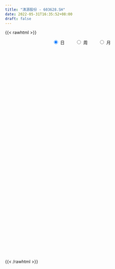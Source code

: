 ```yaml
---
title: "清源股份 - 603628.SH"
date: 2022-05-31T16:35:52+08:00
draft: false
---
```

{{< rawhtml >}}
    <div style="text-align: center">
        <label style="padding: 1rem;"><input style="margin-right: .5rem" type="radio" name="period" value="D" checked onclick="period_change(this)">日</label>
        <label style="padding: 1rem;"><input style="margin-right: .5rem" type="radio" name="period" value="W" onclick="period_change(this)">周</label>
        <label style="padding: 1rem;"><input style="margin-right: .5rem" type="radio" name="period" value="M" onclick="period_change(this)">月</label>
    </div>
    <div id="chart" style="height: 700px;"></div> 
    <script type="text/javascript">
        const D_v = [18289.0,12956.0,12555.98,13416.0,14920.0,15369.0,22192.0,20188.69,22442.0,20059.0,14481.73,10327.42,11785.77,9361.0,13452.21,20821.0,15822.0,16588.15,13749.0,13395.73,13652.0,16259.0,21589.0,13639.12,18600.97,20983.0,414354.63,283806.97,260657.17,178414.96,149323.13,127041.3,98655.0,93332.19,162557.64,103113.2,161788.74,293253.43,179741.05,157628.2,163668.72,133238.0,94445.53,118408.0,144887.92,104315.07,98446.0,92064.0,80593.0,66237.5,60857.0,53849.44,65459.0,71621.0,46199.0,51987.0,85610.2,76561.23,102265.0,104725.26,84273.26,92821.93,69185.0,49850.0,36929.0,30359.0,43376.0,54608.0,100421.85,38513.32,259669.15,211716.66,194405.47,142743.7,133134.93,165650.17,117431.78,75020.66,75860.0,61455.79,54032.25,54394.05,57860.27,85262.08,142684.57,95911.44,128884.82,129887.88,70484.78,92103.47,44997.4,50550.5,59472.22,42437.0,25781.0,25562.0,25620.0,40851.15,45600.34,35675.1,54260.85,80694.41,61888.86,75316.4,50042.0,42290.0,92062.5,79997.15,80636.0,92643.36,62546.06,42885.0,76964.44,57043.0,69933.4,173728.0,165593.41,93499.04,104884.04,69748.0,67777.0,90401.0,236254.33,236471.37,218829.97,157498.74,156627.0,107030.0,98059.37,114146.32,89042.06,75570.0,90900.0,71679.46,70891.0,75599.27,56323.0,48362.0,54839.0,57272.0,91600.07,58834.0,64848.0,69025.0,56603.15,47754.0,40111.0,57047.23,63707.92,40670.0,31594.0,30022.0,34108.37,53947.0,38498.0,59642.32,45947.0,34651.0,32244.0,24803.96,23924.04,26384.0,20124.0,16460.0,19676.0,18906.0,34577.97,24566.04,21645.0,31431.0,20345.0,24351.0,26746.0,21512.0,22516.0,25648.33,26749.01,20401.0,15689.15,12410.8,21463.33,28686.15,22512.6,19977.0,28547.6,76646.15,132997.04,88165.15,47354.15,63042.15,54010.15,69244.29,45961.15,39715.0,35530.69,218932.33,280591.15,147605.33,94545.69,102758.0,125617.0,234725.23,184638.0,119492.12,87000.0,104251.39,69966.86,89919.0,62173.33,50374.35,46542.77,71877.77,40437.54,32501.16,30031.66,31491.0,36818.0,20932.0,23085.0,19702.0,31578.0,31384.0,37259.0,20836.11,23589.11,23667.66,35751.66,28402.66,29128.77,25565.83,21124.39,24991.0,26452.34,22922.56,37852.56,38243.0,38970.22,37576.22,26023.39,92914.89,62519.64,276679.64,150267.11,392082.24,304620.98,231459.67,182614.05,188372.0,198140.72,231965.7]
const D_histogram = [0.0,0.0057052991,0.0051656526,0.0064336099,0.0100233777,0.0097838804,0.00142923,0.0061705584,0.016324019,0.0204231953,0.0185708447,0.016208325,0.0104412085,0.0072603901,0.0121879033,0.0161997935,0.0155997873,0.0108286788,-0.0017686323,-0.0119123796,-0.0167684947,-0.0154649335,-0.0052282806,-0.0007662476,0.0528128658,0.1393539498,0.2468061291,0.2328961316,0.2439489494,0.1827205374,0.1485421419,0.1263895368,0.0864824307,0.058401862,0.0665144533,0.0603592725,0.1130931459,0.1837609628,0.181773996,0.1818015267,0.2075647886,0.1736065832,0.1361475885,0.1230366102,0.1275079007,0.0971638665,0.0336039569,-0.0494342245,-0.1223463943,-0.1356711464,-0.1425487639,-0.1338510059,-0.1340489041,-0.1292957024,-0.1437299091,-0.130815559,-0.1464490409,-0.1271301234,-0.0770540437,-0.0331237787,-0.0208000581,-0.0524978651,-0.1100062081,-0.140221558,-0.1692956026,-0.1785135616,-0.1475926028,-0.0896069991,0.0246263891,0.1757284871,0.2490820232,0.2788638945,0.2989225643,0.2256384364,0.2203443421,0.2031953851,0.1286359287,0.0708476274,-0.0029170822,-0.058571266,-0.1030140263,-0.1538195467,-0.1730522183,-0.0989790502,-0.0945254785,-0.0609740053,0.0191899194,-0.0154371214,-0.0837864559,-0.2097034478,-0.2746410926,-0.3541256837,-0.3356459191,-0.3197853928,-0.3024782507,-0.2997984969,-0.2661771308,-0.2136798011,-0.2007559615,-0.1541436936,-0.0987191653,-0.0244973112,0.0110844499,0.0160895946,0.036730574,0.0302681494,0.065161694,0.035930289,0.0005040825,0.0185724133,0.0066392712,-0.002427961,0.0335397913,0.0364222393,0.0636438844,0.1166741619,0.1936839343,0.2135984415,0.2312956722,0.223812087,0.2010660198,0.2199037951,0.2665076881,0.3466096667,0.4363367586,0.4268429871,0.3412826091,0.2640830044,0.1885488596,0.1603463113,0.094638353,0.0450276184,-0.0302862369,-0.0653627207,-0.1268382951,-0.1936904471,-0.2057215595,-0.2314319357,-0.2153395243,-0.1797804903,-0.1194345756,-0.1102616051,-0.0804237375,-0.0938975519,-0.1438087846,-0.1817052546,-0.2052031292,-0.20585139,-0.2503870465,-0.2659183193,-0.2580208898,-0.2416464846,-0.2228191939,-0.174215641,-0.1454757781,-0.1418482932,-0.1091552534,-0.0877892952,-0.0942263574,-0.0977541359,-0.0799053993,-0.0851497086,-0.0903594168,-0.0765612663,-0.0673525974,-0.0664551633,-0.0936369892,-0.0933840062,-0.0750976604,-0.076290092,-0.0620134586,-0.0731097169,-0.052135825,-0.0145943487,0.0192712896,0.0547573578,0.0650233263,0.049222815,0.0516238012,0.0562551356,0.0676569999,0.0736161196,0.0922762521,0.1081359726,0.1141426495,0.1906179687,0.2398097012,0.2477154944,0.2523775677,0.2592923403,0.2615601845,0.2174425566,0.1715956023,0.1145516557,0.052580726,0.0882914609,0.1435869694,0.1530486979,0.1157071035,0.0577438243,0.0988903986,0.1059627807,0.1287182842,0.1323758129,0.0961280605,0.0665438249,0.0157319213,-0.0412900491,-0.1035883112,-0.1676063042,-0.1919500085,-0.2401289615,-0.2772001049,-0.2804832505,-0.291133473,-0.2764614336,-0.3003019262,-0.2850821636,-0.2850952266,-0.2640111531,-0.2557343958,-0.2074727792,-0.1489700414,-0.1231517131,-0.1297410939,-0.1362183908,-0.1917531936,-0.241502835,-0.2257558065,-0.2005383314,-0.1377028297,-0.0919215876,-0.0654018118,-0.0222015945,0.0311541055,0.0599272927,0.0952602483,0.1211482309,0.1318249556,0.1991159583,0.3036539522,0.4317472618,0.5745638044,0.6125132125,0.5213599163,0.4262679811,0.3339970621,0.2750116439,0.2508414183,0.2019629344]
const D_fast = [0.0,0.0071316239,0.0078833906,0.0107597503,0.0168553626,0.0190618353,0.0110644925,0.0173484604,0.0315829258,0.0407879009,0.0435782615,0.0452678231,0.0421110087,0.0407452879,0.0487197768,0.0567816155,0.0600815561,0.0580176172,0.0449781481,0.0318563059,0.0228080671,0.0202453949,0.0291749777,0.0334454488,0.1002277786,0.2216073501,0.3907610616,0.435075097,0.5071151522,0.4915668745,0.4945240146,0.5039687936,0.4856822953,0.472202192,0.4969433967,0.505878034,0.5868851939,0.7034932515,0.7469497837,0.7924276961,0.8700821551,0.8795255955,0.876103498,0.8937516722,0.9300999379,0.9240468703,0.86888795,0.7734912124,0.669992444,0.6227499053,0.5802350969,0.5554701035,0.5217599792,0.4941892553,0.4438225713,0.4240330317,0.3717872895,0.3593236762,0.390136245,0.4257855653,0.4329092714,0.3880869981,0.3030771031,0.2378063637,0.1664084184,0.1125620691,0.1065848772,0.1421687311,0.2625587166,0.4575929363,0.5932169782,0.6927148232,0.787504134,0.7706296153,0.8204216064,0.8540714957,0.8116710215,0.771594627,0.6971006469,0.6268036466,0.5566073798,0.4673469726,0.4048512465,0.4541796521,0.4350018541,0.453309826,0.5382712305,0.4997849094,0.4104889609,0.2321461071,0.0985481891,-0.0694678229,-0.134899538,-0.19898536,-0.2572977805,-0.3295676509,-0.3624905676,-0.3634131882,-0.4006783389,-0.3926019944,-0.3618572574,-0.2937597311,-0.2554068575,-0.2463793142,-0.2165556913,-0.2154510786,-0.1642671104,-0.1845159432,-0.2198161291,-0.197104695,-0.2073780193,-0.2170522418,-0.1726995416,-0.1607115338,-0.1175789176,-0.0353800996,0.0900506563,0.1633647739,0.2388859227,0.2873553593,0.3148757969,0.3886895211,0.501920336,0.6686747314,0.8674860129,0.9647029882,0.9644632625,0.9532844089,0.924887479,0.9367715086,0.8947231385,0.8563693084,0.7734838939,0.72206673,0.6288815818,0.513606818,0.4501453157,0.3665769556,0.3288344859,0.3194483973,0.3499356681,0.3315432373,0.3412751706,0.3043269682,0.2184635394,0.1351407557,0.0603420989,0.0082309905,-0.0989014276,-0.1809122802,-0.2375200732,-0.2815572891,-0.3184347969,-0.3133851543,-0.3210142359,-0.3528488243,-0.3474445978,-0.3480259634,-0.3780196149,-0.4059859275,-0.4081135407,-0.4346452771,-0.4624448395,-0.4677870056,-0.4754164861,-0.4911328428,-0.541723916,-0.5648169345,-0.5653050039,-0.5855699584,-0.5867966897,-0.6161703773,-0.6082304416,-0.5743375525,-0.5356540917,-0.4864786841,-0.4599568841,-0.4634516916,-0.4481447551,-0.4294496368,-0.4011335225,-0.3767703729,-0.3350411774,-0.2921474638,-0.2576051245,-0.1334753131,-0.0243311553,0.0455035115,0.1132599767,0.1849978344,0.2526557247,0.262898736,0.2599506823,0.2315446495,0.1827189014,0.2405025015,0.3316947523,0.3794186554,0.3710038369,0.3274765137,0.3933456877,0.4269087649,0.4818438395,0.5185953214,0.5063795842,0.4934313048,0.4465523815,0.3792078989,0.2910125589,0.1850929899,0.1127617835,0.0045505901,-0.1018205796,-0.1752245378,-0.2586581286,-0.3131014475,-0.4120174217,-0.4680682,-0.5393550696,-0.5842737844,-0.639930626,-0.6435372042,-0.6222769768,-0.6272465767,-0.666271231,-0.7068031256,-0.8102762268,-0.920401577,-0.9610935001,-0.9860106079,-0.9576008137,-0.9347999684,-0.9246306456,-0.8869808269,-0.8258366006,-0.7820815902,-0.7229335725,-0.6667585321,-0.6231255685,-0.5060555763,-0.3256040944,-0.0895739693,0.1968835244,0.3879612357,0.4271479185,0.4386229786,0.4298513251,0.4396188179,0.4781589468,0.4797711966]
const D_slow = [0.0,0.0014263248,0.0027177379,0.0043261404,0.0068319848,0.0092779549,0.0096352624,0.011177902,0.0152589068,0.0203647056,0.0250074168,0.0290594981,0.0316698002,0.0334848977,0.0365318735,0.0405818219,0.0444817688,0.0471889384,0.0467467804,0.0437686855,0.0395765618,0.0357103284,0.0344032583,0.0342116964,0.0474149128,0.0822534003,0.1439549326,0.2021789655,0.2631662028,0.3088463371,0.3459818726,0.3775792568,0.3991998645,0.41380033,0.4304289434,0.4455187615,0.473792048,0.5197322887,0.5651757877,0.6106261694,0.6625173665,0.7059190123,0.7399559094,0.770715062,0.8025920372,0.8268830038,0.835283993,0.8229254369,0.7923388383,0.7584210517,0.7227838608,0.6893211093,0.6558088833,0.6234849577,0.5875524804,0.5548485907,0.5182363304,0.4864537996,0.4671902887,0.458909344,0.4537093295,0.4405848632,0.4130833112,0.3780279217,0.335704021,0.2910756306,0.25417748,0.2317757302,0.2379323275,0.2818644492,0.344134955,0.4138509287,0.4885815697,0.5449911788,0.6000772643,0.6508761106,0.6830350928,0.7007469996,0.7000177291,0.6853749126,0.659621406,0.6211665194,0.5779034648,0.5531587022,0.5295273326,0.5142838313,0.5190813111,0.5152220308,0.4942754168,0.4418495549,0.3731892817,0.2846578608,0.200746381,0.1208000328,0.0451804702,-0.029769154,-0.0963134367,-0.149733387,-0.1999223774,-0.2384583008,-0.2631380921,-0.2692624199,-0.2664913074,-0.2624689088,-0.2532862653,-0.245719228,-0.2294288045,-0.2204462322,-0.2203202116,-0.2156771083,-0.2140172905,-0.2146242807,-0.2062393329,-0.1971337731,-0.181222802,-0.1520542615,-0.1036332779,-0.0502336676,0.0075902505,0.0635432722,0.1138097772,0.168785726,0.235412648,0.3220650647,0.4311492543,0.5378600011,0.6231806534,0.6892014045,0.7363386194,0.7764251972,0.8000847855,0.8113416901,0.8037701308,0.7874294507,0.7557198769,0.7072972651,0.6558668752,0.5980088913,0.5441740102,0.4992288876,0.4693702437,0.4418048425,0.4216989081,0.3982245201,0.362272324,0.3168460103,0.265545228,0.2140823805,0.1514856189,0.0850060391,0.0205008166,-0.0399108045,-0.095615603,-0.1391695132,-0.1755384578,-0.2110005311,-0.2382893444,-0.2602366682,-0.2837932576,-0.3082317915,-0.3282081414,-0.3494955685,-0.3720854227,-0.3912257393,-0.4080638887,-0.4246776795,-0.4480869268,-0.4714329283,-0.4902073434,-0.5092798664,-0.5247832311,-0.5430606603,-0.5560946166,-0.5597432038,-0.5549253814,-0.5412360419,-0.5249802103,-0.5126745066,-0.4997685563,-0.4857047724,-0.4687905224,-0.4503864925,-0.4273174295,-0.4002834364,-0.371747774,-0.3240932818,-0.2641408565,-0.2022119829,-0.139117591,-0.0742945059,-0.0089044598,0.0454561794,0.08835508,0.1169929939,0.1301381754,0.1522110406,0.188107783,0.2263699574,0.2552967333,0.2697326894,0.2944552891,0.3209459842,0.3531255553,0.3862195085,0.4102515236,0.4268874799,0.4308204602,0.4204979479,0.3946008701,0.3526992941,0.3047117919,0.2446795516,0.1753795253,0.1052587127,0.0324753445,-0.0366400139,-0.1117154955,-0.1829860364,-0.254259843,-0.3202626313,-0.3841962302,-0.436064425,-0.4733069354,-0.5040948637,-0.5365301371,-0.5705847348,-0.6185230332,-0.678898742,-0.7353376936,-0.7854722765,-0.8198979839,-0.8428783808,-0.8592288338,-0.8647792324,-0.856990706,-0.8420088829,-0.8181938208,-0.7879067631,-0.7549505242,-0.7051715346,-0.6292580465,-0.5213212311,-0.37768028,-0.2245519769,-0.0942119978,0.0123549975,0.095854263,0.164607174,0.2273175286,0.2778082622]
const D_data = [['2021-05-20', 7.6966, 7.7263, 7.6171, 7.7561],['2021-05-21', 7.7263, 7.8157, 7.7065, 7.8455],['2021-05-24', 7.8257, 7.7561, 7.7462, 7.8952],['2021-05-25', 7.7959, 7.7859, 7.7164, 7.8058],['2021-05-26', 7.8257, 7.8356, 7.7859, 7.8455],['2021-05-27', 7.8554, 7.8058, 7.7859, 7.9051],['2021-05-28', 7.8356, 7.6866, 7.6469, 7.8654],['2021-05-31', 7.7661, 7.8455, 7.6469, 7.8455],['2021-06-01', 7.8455, 7.9647, 7.8157, 7.9647],['2021-06-02', 7.9746, 7.9448, 7.8455, 8.0243],['2021-06-03', 7.8654, 7.8952, 7.8654, 7.9846],['2021-06-04', 7.8952, 7.8952, 7.8455, 7.925],['2021-06-07', 7.8952, 7.8455, 7.8257, 7.915],['2021-06-08', 7.8554, 7.8654, 7.8058, 7.9051],['2021-06-09', 7.8554, 7.9846, 7.8157, 7.9846],['2021-06-10', 7.9548, 8.0143, 7.9548, 8.1037],['2021-06-11', 8.0044, 7.9846, 7.9746, 8.0839],['2021-06-15', 8.0044, 7.9349, 7.8952, 8.0342],['2021-06-16', 7.91, 7.8, 7.76, 7.94],['2021-06-17', 7.8, 7.77, 7.73, 7.94],['2021-06-18', 7.76, 7.79, 7.69, 7.83],['2021-06-21', 7.77, 7.85, 7.73, 7.89],['2021-06-22', 7.87, 7.99, 7.84, 8.03],['2021-06-23', 7.95, 7.96, 7.94, 8.08],['2021-06-24', 8.76, 8.76, 8.76, 8.76],['2021-06-25', 9.64, 9.64, 9.64, 9.64],['2021-06-28', 10.1, 10.6, 9.94, 10.6],['2021-06-29', 9.98, 9.55, 9.54, 10.07],['2021-06-30', 9.3, 10.08, 9.3, 10.3],['2021-07-01', 9.8, 9.25, 9.12, 9.83],['2021-07-02', 9.26, 9.51, 9.26, 9.68],['2021-07-05', 9.54, 9.67, 9.34, 9.76],['2021-07-06', 9.67, 9.42, 9.2, 9.69],['2021-07-07', 9.25, 9.5, 9.21, 9.64],['2021-07-08', 9.4, 10.01, 9.33, 10.16],['2021-07-09', 9.81, 9.95, 9.63, 10.0],['2021-07-12', 10.0, 10.95, 9.85, 10.95],['2021-07-13', 11.35, 11.7, 11.07, 12.05],['2021-07-14', 11.67, 11.2, 10.81, 11.67],['2021-07-15', 11.0, 11.45, 10.88, 11.98],['2021-07-16', 11.63, 12.09, 11.49, 12.43],['2021-07-19', 11.99, 11.57, 11.52, 12.59],['2021-07-20', 11.57, 11.56, 11.3, 11.88],['2021-07-21', 11.56, 11.94, 11.47, 12.11],['2021-07-22', 12.0, 12.35, 11.73, 12.68],['2021-07-23', 12.1, 12.05, 11.77, 12.29],['2021-07-26', 11.9, 11.55, 11.19, 12.05],['2021-07-27', 11.5, 11.02, 10.9, 11.95],['2021-07-28', 10.65, 10.77, 10.08, 10.95],['2021-07-29', 10.84, 11.29, 10.84, 11.37],['2021-07-30', 11.28, 11.31, 11.0, 11.6],['2021-08-02', 11.23, 11.5, 11.15, 11.69],['2021-08-03', 11.44, 11.4, 11.25, 11.85],['2021-08-04', 11.32, 11.46, 11.15, 11.65],['2021-08-05', 11.39, 11.17, 11.02, 11.45],['2021-08-06', 11.35, 11.48, 11.15, 11.52],['2021-08-09', 11.65, 11.08, 11.08, 12.25],['2021-08-10', 10.86, 11.49, 10.76, 11.75],['2021-08-11', 11.25, 12.05, 11.2, 12.08],['2021-08-12', 11.9, 12.25, 11.6, 12.28],['2021-08-13', 12.25, 12.05, 11.7, 12.48],['2021-08-16', 12.48, 11.48, 11.4, 12.66],['2021-08-17', 11.2, 10.91, 10.81, 11.62],['2021-08-18', 10.84, 10.97, 10.84, 11.41],['2021-08-19', 11.1, 10.75, 10.41, 11.12],['2021-08-20', 10.65, 10.8, 10.48, 10.88],['2021-08-23', 10.79, 11.27, 10.79, 11.31],['2021-08-24', 11.28, 11.79, 11.25, 11.8],['2021-08-25', 11.78, 12.97, 11.68, 12.97],['2021-08-26', 14.27, 14.27, 13.88, 14.27],['2021-08-27', 15.0, 14.12, 13.02, 15.0],['2021-08-30', 13.93, 14.12, 13.75, 14.86],['2021-08-31', 13.85, 14.43, 13.4, 14.73],['2021-09-01', 14.5, 13.4, 13.28, 14.6],['2021-09-02', 13.48, 14.3, 13.27, 14.48],['2021-09-03', 14.34, 14.35, 14.08, 15.46],['2021-09-06', 14.29, 13.61, 13.37, 14.56],['2021-09-07', 13.58, 13.64, 13.35, 13.75],['2021-09-08', 13.9, 13.21, 13.16, 13.9],['2021-09-09', 13.25, 13.16, 12.82, 13.33],['2021-09-10', 13.16, 13.06, 12.7, 13.19],['2021-09-13', 13.1, 12.71, 12.6, 13.12],['2021-09-14', 12.72, 12.87, 12.65, 13.04],['2021-09-15', 13.09, 14.16, 13.0, 14.16],['2021-09-16', 14.68, 13.5, 13.37, 14.7],['2021-09-17', 13.5, 13.98, 13.26, 14.05],['2021-09-22', 13.78, 14.93, 13.52, 14.93],['2021-09-23', 14.47, 13.69, 13.44, 14.47],['2021-09-24', 13.68, 13.02, 13.0, 13.68],['2021-09-27', 12.99, 11.72, 11.72, 13.25],['2021-09-28', 11.7, 11.83, 11.36, 11.93],['2021-09-29', 11.75, 11.05, 10.94, 11.88],['2021-09-30', 11.05, 11.87, 11.05, 12.06],['2021-10-08', 11.96, 11.69, 11.44, 12.32],['2021-10-11', 11.65, 11.56, 11.25, 11.85],['2021-10-12', 11.56, 11.19, 11.0, 11.56],['2021-10-13', 11.23, 11.44, 10.98, 11.48],['2021-10-14', 11.45, 11.7, 11.26, 11.89],['2021-10-15', 11.72, 11.19, 11.1, 11.75],['2021-10-18', 11.18, 11.6, 11.18, 11.65],['2021-10-19', 11.65, 11.85, 11.47, 12.4],['2021-10-20', 11.87, 12.35, 11.71, 12.45],['2021-10-21', 12.12, 12.12, 11.91, 12.44],['2021-10-22', 12.3, 11.82, 11.6, 12.79],['2021-10-25', 11.65, 12.07, 11.55, 12.24],['2021-10-26', 12.07, 11.76, 11.68, 12.22],['2021-10-27', 11.76, 12.36, 11.75, 12.47],['2021-10-28', 12.28, 11.58, 11.36, 12.31],['2021-10-29', 11.41, 11.31, 10.6, 11.51],['2021-11-01', 11.13, 11.91, 11.09, 12.17],['2021-11-02', 12.01, 11.53, 11.45, 12.08],['2021-11-03', 11.49, 11.48, 11.1, 11.63],['2021-11-04', 11.73, 12.1, 11.54, 12.2],['2021-11-05', 12.12, 11.79, 11.78, 12.27],['2021-11-08', 11.57, 12.19, 11.51, 12.33],['2021-11-09', 12.3, 12.78, 12.3, 13.41],['2021-11-10', 12.5, 13.54, 12.34, 13.56],['2021-11-11', 13.24, 13.24, 13.12, 13.62],['2021-11-12', 13.24, 13.49, 13.21, 14.04],['2021-11-15', 13.58, 13.39, 13.26, 13.76],['2021-11-16', 13.25, 13.3, 13.01, 13.46],['2021-11-17', 13.3, 14.0, 13.12, 14.16],['2021-11-18', 14.19, 14.75, 14.0, 15.4],['2021-11-19', 14.5, 15.8, 14.38, 16.1],['2021-11-22', 15.68, 16.75, 15.11, 16.9],['2021-11-23', 16.6, 16.14, 15.93, 16.6],['2021-11-24', 15.85, 15.32, 15.21, 16.37],['2021-11-25', 15.31, 15.32, 15.08, 15.51],['2021-11-26', 15.1, 15.21, 14.88, 15.71],['2021-11-29', 15.03, 15.77, 14.65, 15.97],['2021-11-30', 15.77, 15.26, 15.21, 15.9],['2021-12-01', 15.31, 15.32, 15.15, 15.91],['2021-12-02', 15.15, 14.78, 14.72, 15.44],['2021-12-03', 14.78, 15.06, 14.57, 15.21],['2021-12-06', 15.17, 14.5, 14.44, 15.48],['2021-12-07', 14.59, 14.06, 13.62, 14.7],['2021-12-08', 14.16, 14.47, 14.15, 14.71],['2021-12-09', 14.68, 14.11, 14.09, 14.68],['2021-12-10', 14.24, 14.51, 13.99, 14.71],['2021-12-13', 14.54, 14.81, 14.21, 14.9],['2021-12-14', 14.8, 15.33, 14.63, 15.44],['2021-12-15', 15.33, 14.85, 14.78, 15.4],['2021-12-16', 14.96, 15.2, 14.64, 15.35],['2021-12-17', 15.21, 14.69, 14.64, 15.6],['2021-12-20', 14.69, 14.02, 13.94, 14.95],['2021-12-21', 14.39, 13.85, 13.7, 14.44],['2021-12-22', 14.0, 13.75, 13.66, 14.16],['2021-12-23', 13.7, 13.84, 13.48, 14.1],['2021-12-24', 13.79, 13.01, 13.01, 13.97],['2021-12-27', 12.96, 13.02, 12.9, 13.28],['2021-12-28', 12.98, 13.09, 12.8, 13.17],['2021-12-29', 13.1, 13.06, 12.93, 13.17],['2021-12-30', 13.08, 12.99, 12.94, 13.22],['2021-12-31', 13.12, 13.37, 13.11, 13.53],['2022-01-04', 13.4, 13.18, 13.09, 13.49],['2022-01-05', 13.29, 12.81, 12.58, 13.43],['2022-01-06', 12.75, 13.14, 12.72, 13.23],['2022-01-07', 13.1, 13.03, 12.98, 13.35],['2022-01-10', 12.98, 12.61, 12.58, 12.99],['2022-01-11', 12.69, 12.5, 12.43, 12.76],['2022-01-12', 12.55, 12.69, 12.55, 12.78],['2022-01-13', 12.82, 12.32, 12.3, 12.82],['2022-01-14', 12.32, 12.17, 12.11, 12.45],['2022-01-17', 12.17, 12.31, 12.13, 12.4],['2022-01-18', 12.3, 12.2, 12.15, 12.38],['2022-01-19', 12.18, 12.01, 11.94, 12.29],['2022-01-20', 12.07, 11.46, 11.43, 12.19],['2022-01-21', 11.5, 11.59, 11.35, 11.75],['2022-01-24', 11.59, 11.73, 11.43, 11.88],['2022-01-25', 11.66, 11.4, 11.39, 11.91],['2022-01-26', 11.39, 11.5, 11.26, 11.78],['2022-01-27', 11.45, 11.06, 11.0, 11.76],['2022-01-28', 11.3, 11.36, 10.82, 11.54],['2022-02-07', 11.49, 11.62, 11.28, 11.67],['2022-02-08', 11.6, 11.69, 11.48, 11.72],['2022-02-09', 12.0, 11.85, 11.7, 12.0],['2022-02-10', 11.85, 11.63, 11.55, 11.95],['2022-02-11', 11.63, 11.26, 11.25, 11.63],['2022-02-14', 11.14, 11.42, 11.11, 11.5],['2022-02-15', 11.38, 11.44, 11.3, 11.52],['2022-02-16', 11.45, 11.55, 11.44, 11.6],['2022-02-17', 11.58, 11.52, 11.45, 11.84],['2022-02-18', 11.53, 11.75, 11.44, 11.78],['2022-02-21', 11.72, 11.83, 11.68, 11.89],['2022-02-22', 11.79, 11.8, 11.69, 11.94],['2022-02-23', 11.8, 12.98, 11.76, 12.98],['2022-02-24', 13.09, 13.11, 12.65, 13.36],['2022-02-25', 13.23, 12.91, 12.85, 13.33],['2022-02-28', 13.01, 13.08, 12.76, 13.11],['2022-03-01', 13.23, 13.33, 13.1, 13.66],['2022-03-02', 13.16, 13.5, 13.0, 13.57],['2022-03-03', 13.51, 13.0, 12.94, 13.51],['2022-03-04', 12.99, 12.9, 12.82, 13.14],['2022-03-07', 12.68, 12.61, 12.53, 12.89],['2022-03-08', 12.71, 12.31, 12.31, 12.79],['2022-03-09', 12.35, 13.54, 12.35, 13.54],['2022-03-10', 13.95, 14.15, 13.72, 14.71],['2022-03-11', 13.67, 13.9, 13.57, 14.0],['2022-03-14', 13.94, 13.38, 13.3, 13.97],['2022-03-15', 13.46, 12.97, 12.92, 13.67],['2022-03-16', 13.22, 14.27, 13.22, 14.27],['2022-03-17', 14.44, 14.1, 13.84, 14.89],['2022-03-18', 14.01, 14.52, 13.77, 14.69],['2022-03-21', 14.39, 14.51, 14.1, 14.74],['2022-03-22', 14.43, 14.07, 14.0, 14.5],['2022-03-23', 14.1, 14.1, 14.01, 14.69],['2022-03-24', 13.8, 13.71, 13.61, 14.0],['2022-03-25', 13.7, 13.39, 13.22, 13.79],['2022-03-28', 13.4, 13.0, 12.62, 13.4],['2022-03-29', 13.06, 12.58, 12.46, 13.1],['2022-03-30', 12.64, 12.74, 12.52, 12.85],['2022-03-31', 12.63, 12.11, 12.05, 12.72],['2022-04-01', 12.12, 11.84, 11.8, 12.12],['2022-04-06', 11.83, 11.95, 11.64, 12.06],['2022-04-07', 11.9, 11.6, 11.54, 11.99],['2022-04-08', 11.76, 11.7, 11.35, 11.8],['2022-04-11', 11.66, 10.95, 10.85, 11.66],['2022-04-12', 10.99, 11.16, 10.85, 11.18],['2022-04-13', 11.28, 10.75, 10.73, 11.28],['2022-04-14', 10.79, 10.81, 10.73, 10.9],['2022-04-15', 10.8, 10.47, 10.43, 10.8],['2022-04-18', 10.45, 10.88, 10.15, 10.88],['2022-04-19', 10.9, 11.09, 10.85, 11.2],['2022-04-20', 11.15, 10.73, 10.71, 11.19],['2022-04-21', 10.73, 10.2, 10.14, 10.79],['2022-04-22', 10.19, 9.98, 9.92, 10.34],['2022-04-25', 9.94, 8.98, 8.98, 9.94],['2022-04-26', 8.98, 8.5, 8.44, 9.16],['2022-04-27', 8.39, 8.94, 8.22, 8.95],['2022-04-28', 8.94, 8.89, 8.82, 9.14],['2022-04-29', 8.89, 9.35, 8.89, 9.39],['2022-05-05', 9.34, 9.22, 9.16, 9.42],['2022-05-06', 9.0, 8.99, 8.78, 9.15],['2022-05-09', 8.94, 9.23, 8.88, 9.35],['2022-05-10', 9.14, 9.5, 9.05, 9.57],['2022-05-11', 9.51, 9.33, 9.33, 9.78],['2022-05-12', 9.31, 9.53, 9.26, 9.89],['2022-05-13', 9.83, 9.55, 9.41, 10.34],['2022-05-16', 9.64, 9.45, 9.41, 9.74],['2022-05-17', 9.45, 10.4, 9.3, 10.4],['2022-05-18', 11.4, 11.44, 10.4, 11.44],['2022-05-19', 11.61, 12.58, 11.61, 12.58],['2022-05-20', 13.75, 13.84, 13.1, 13.84],['2022-05-23', 14.28, 13.45, 13.2, 15.22],['2022-05-24', 12.66, 12.12, 12.11, 13.35],['2022-05-25', 11.83, 11.94, 11.68, 12.18],['2022-05-26', 11.9, 11.78, 11.47, 12.24],['2022-05-27', 11.8, 12.05, 11.78, 12.79],['2022-05-30', 11.95, 12.5, 11.7, 12.6],['2022-05-31', 13.1, 12.21, 12.21, 13.45]]
const W_v = [331443.64,383810.13,252743.45,219014.01,352739.5000000001,438853.5,522941.65,536263.28,528399.24,320472.2000000001,218270.31,266156.38,397515.74,558208.84,325013.2,177098.62,683950.59,258830.65,123778.14,184343.13,136566.96,113126.2,202114.03,187429.47,146450.07,140238.86,123700.85,114241.89,165827.25,94827.26,40484.61,152116.1,174681.47,163390.03,204369.65,293998.72,294479.01,205625.73,147656.51,99581.83,53126.75,336523.1,371557.84,269772.5699999999,423591.1900000001,177989.49,232077.27,107643.2,117458.83,102607.0,98107.0,79379.39,119284.05,86594.65,63279.15,147799.6,137585.86,163066.95,88126.5,49965.3,64351.21,56984.02,67977.56,61622.88,86017.33,120755.9,138746.97,222271.67,128450.44,85331.83,102796.87,93208.77,88790.77,61473.0,28731.47,187218.05,566281.33,181498.95,129756.08,252824.65,208401.53,251931.55,301447.03,328739.58,268915.38,150392.24,166358.31,212244.45,213251.9,134410.0,40521.63,75306.96,75399.45,63749.18,78790.21,329147.93,113500.3,90520.8,76745.4,65127.24,65675.21,59421.73,44402.8,42831.35,46091.03,45405.0,56802.0,75364.87,76631.99,60050.13,61615.13,71901.46,8045.0,56251.29,73799.0,45871.13,79375.42,53141.41,44081.75,37798.1,26829.15,33971.85,34171.48,49270.75,67388.0,49833.61,151616.94,169477.49,119098.05,70189.14,60246.71,68101.47,78849.78,91179.1,84956.52,157927.61,141582.24,72694.6,57733.79,49972.0,46701.18,74883.79,21626.61,41531.61,46100.15,49974.6,103481.53,160986.89,54780.1,38556.25,251242.64,217610.77,153968.04,213116.01,168481.62,423366.43,126988.14,133819.75,92746.67,88219.15,180376.39,314697.12,512748.94,178210.95,95192.67,291318.78,138158.29,241278.0,351649.74,203016.0,668181.98,478468.38,297878.95,200370.0,163608.0,341052.93,317605.24,366919.6,238706.86,175435.74,142000.6,139505.66,54987.11,46762.0,121032.54,97659.62,155827.01,747485.1599999999,468891.54,269031.38,122935.58,128357.57,102967.45,78532.35,25723.0,81881.0,76007.98,78452.98,87498.84,71241.98,57384.88,91071.09,1286556.8599999999,584699.33,956080.1399999999,595294.52,398197.5,289115.44,453434.95,279144.93,496588.32,847650.9300000001,383800.48,436112.41,329257.48,247123.59,42437.0,163414.49,307835.62,345027.65,332081.86,607637.89,700651.7,738045.08,441337.84,306014.27,341579.07,265223.3,190341.37,178738.32,127480.0,114186.01,124518.0,116826.34,100762.03,346332.94,279611.89,722374.5,742283.92,470629.37,271405.76,94023.82,132115.0,136735.88,139973.31,51443.34,175564.56,608404.6699999999,1299148.9399999999,430106.42]
const W_histogram = [0.0,0.0623690028,0.0394580506,-0.0049250242,0.0277738429,0.0931539323,0.1495385575,0.288343382,0.3007744184,0.288098036,0.1620452857,0.1607967902,0.122810947,0.1970742043,0.0765280564,0.0038247506,-0.0672212725,-0.2618669933,-0.3732488927,-0.5328455306,-0.6103988292,-0.6449270725,-0.608256303,-0.53380056,-0.4925231961,-0.4604850582,-0.4172286394,-0.5087456491,-0.5420752081,-0.5567303418,-0.5009543296,-0.3990311464,-0.239853331,-0.1521299031,-0.1197497585,0.0522971748,0.1490159948,0.216429789,0.173246138,0.1363204479,0.1244703354,0.1834876101,0.2758488085,0.3376455001,0.2723296931,0.226535702,0.1873058716,0.0769515384,0.0448156892,-0.0223998365,-0.0488562832,-0.0608395646,-0.0478022751,-0.0987271472,-0.1153718944,-0.0771351933,-0.0923483171,-0.0812340374,-0.0647690076,-0.0519900642,-0.0344785838,-0.0287588704,-0.0812653234,-0.1047112226,-0.0920289867,-0.0419815665,-0.0045592935,0.0754948462,0.1032664178,0.1326276903,0.1788596881,0.1936123784,0.1709803763,0.148476842,0.1427154914,0.2429276932,0.2437323018,0.2044026054,0.1674424736,0.1702121899,0.1847020032,0.2085225491,0.2155863005,0.2460789497,0.2815091191,0.2903296363,0.2959044419,0.3130158957,0.292747518,0.1956726935,0.1139270437,0.0413860571,-0.0159783164,-0.0449790944,0.002346021,-0.0719543975,-0.1001551186,-0.0832044131,-0.0740714156,-0.0568615117,-0.0476402506,-0.0517908994,-0.0551165212,-0.0620667852,-0.0872544367,-0.0938335666,-0.0742527032,-0.046733171,-0.0041697235,0.033558823,0.0592337783,0.055591593,0.0469505817,0.0672078394,0.0657021323,0.071398052,0.0361486572,0.0302440507,0.0169798515,-0.0021359518,-0.0182071776,-0.0169165707,-0.0130054813,-0.0006584192,0.008723329,0.0258817955,0.0767334152,0.0913687306,0.0626730724,-0.0032243879,-0.0275018587,-0.024357379,-0.0516660713,-0.0255285103,-0.0280540051,0.0207403863,0.0458528571,0.0388614694,0.0151976701,-0.0094777383,-0.0150925891,-0.0280749898,-0.0271893701,-0.0378708711,-0.0595978715,-0.0527477628,-0.006673722,-0.0024304456,-0.0068750897,-0.0044740956,0.0293520877,0.0715323969,0.0874164213,0.0971971358,0.1353736022,0.181431093,0.1941113265,0.1676546882,0.1493580688,0.1241141431,0.0885937203,0.0951855239,0.0895873907,0.0181279174,0.0219094048,0.0428058336,0.0124055904,0.0344329603,0.0912658712,0.0976379296,0.1764035385,0.1876314012,0.1574198281,0.1068887142,0.027653904,0.050500986,0.0498197182,-0.0163896335,-0.1207943545,-0.1888841437,-0.261266228,-0.3433593708,-0.3744864498,-0.3470925559,-0.3286680055,-0.2869301015,-0.2105562305,-0.123610398,-0.0596627519,-0.039332734,-0.0270362329,-0.0209897611,-0.0191298127,-0.042130817,-0.0477269393,-0.0470790039,-0.0506829379,-0.0566474204,-0.0420984448,-0.0229658272,-0.0200351078,0.1031142021,0.1685645127,0.2304110707,0.3947216426,0.4746190841,0.4516655374,0.4224948836,0.4155207556,0.3057293713,0.428199473,0.4916539549,0.4166687731,0.3989305038,0.2971169084,0.1351412186,0.0055432465,-0.117401546,-0.1573497433,-0.215576637,-0.2185370836,-0.1083467602,0.106163634,0.1895016447,0.21390249,0.1740689366,0.1422528035,-0.0018953892,-0.0787023001,-0.1537676411,-0.2566410683,-0.3530973873,-0.417334225,-0.4487616293,-0.4193019998,-0.3095103707,-0.2290848891,-0.1063036052,0.0125806524,0.0110806347,-0.092623955,-0.1647580098,-0.2825086152,-0.374809144,-0.4543997187,-0.5035852328,-0.4712750348,-0.15046464,-0.0533137788,0.0231247685]
const W_fast = [0.0,0.0779612536,0.064914814,0.0193004831,0.058942811,0.1476113834,0.241380648,0.452271318,0.539895959,0.5992440856,0.5137026568,0.5526533589,0.5453702524,0.6689020607,0.567487927,0.4957408087,0.4078894676,0.1477769984,-0.0569171242,-0.3497251447,-0.5798781506,-0.7756381621,-0.8910314683,-0.9500258654,-1.0318793004,-1.1149624271,-1.1760131682,-1.3947165902,-1.5635649511,-1.7174026703,-1.7868652404,-1.7846998439,-1.6854853612,-1.6357944092,-1.6333517041,-1.4482304771,-1.3142576584,-1.1927364169,-1.1926085335,-1.1954541117,-1.1761866403,-1.0712974631,-0.9099740626,-0.7637659959,-0.7609993797,-0.7501594452,-0.7425628077,-0.8336792564,-0.8546111833,-0.9274266681,-0.9660971856,-0.9932903581,-0.9922036374,-1.0678102963,-1.113298017,-1.0943451143,-1.1326453174,-1.141839547,-1.1415667691,-1.1417853418,-1.1328935073,-1.1343635116,-1.2071862954,-1.2568100002,-1.2671350111,-1.2275829824,-1.1913005328,-1.0923726816,-1.0387845055,-0.9762663105,-0.8853193906,-0.8221636057,-0.8020505137,-0.7874348375,-0.7575173152,-0.5965731902,-0.5348355061,-0.5230645512,-0.5181640646,-0.4728413008,-0.4121759868,-0.3362248035,-0.275264477,-0.1832520904,-0.0774446412,0.003958285,0.0835092011,0.1788746289,0.2317931306,0.1836364795,0.1303725907,0.0681781184,0.0068191658,-0.0334263859,0.0144852347,-0.0778037831,-0.1310432839,-0.1348936816,-0.1442785381,-0.1412840121,-0.1439728136,-0.1610711872,-0.1781759393,-0.2006428997,-0.2476441604,-0.2776816819,-0.2766639943,-0.2608277549,-0.2193067382,-0.1731884859,-0.1327050861,-0.1224493731,-0.119352739,-0.0822935215,-0.0673736955,-0.0438282627,-0.0700404933,-0.0683840871,-0.0774033235,-0.0970531146,-0.1176761349,-0.1206146706,-0.1199549516,-0.1077724943,-0.0962099138,-0.0725809985,-0.0025460249,0.0349314732,0.0219040831,-0.0447994742,-0.0759524097,-0.0788972747,-0.1191224849,-0.0993670515,-0.1089060475,-0.0549265595,-0.0183508745,-0.0156268948,-0.0354912766,-0.0625361196,-0.0719241177,-0.0919252659,-0.0978369886,-0.1179862074,-0.1546126756,-0.1609495077,-0.1165438974,-0.1129082324,-0.1190716489,-0.1177891786,-0.0766249734,-0.0165615651,0.0211765647,0.0552565631,0.1272764301,0.2186916941,0.2798997592,0.295356793,0.3143996908,0.3201843009,0.3068123082,0.3372004927,0.3539992072,0.2870717133,0.2963305518,0.327928439,0.3006295935,0.3312652034,0.4109145821,0.4416961229,0.5645626165,0.6226983294,0.6318417133,0.6080327781,0.5357114438,0.5711837724,0.5829574341,0.512650674,0.3780473643,0.2627365392,0.125037898,-0.0428950876,-0.167643779,-0.227023024,-0.290765475,-0.3207600964,-0.2970252831,-0.24098205,-0.1919500919,-0.1814532575,-0.1759158146,-0.1751167831,-0.1780392879,-0.2115729964,-0.2291008535,-0.2402226692,-0.2564973376,-0.2766236752,-0.2725993109,-0.2592081501,-0.2612862076,-0.1123583471,-0.0047669084,0.1146824173,0.3776733998,0.5762256124,0.66618845,0.7426415171,0.839547578,0.8061885365,1.0357085064,1.2220764771,1.2512584886,1.3332528452,1.3057184769,1.1775280917,1.0493159313,0.8970207523,0.8177351192,0.7056140662,0.6480193487,0.7311229821,0.9721742847,1.1028877067,1.1807641745,1.1844478552,1.188194923,1.043572883,0.9470903971,0.8335831458,0.6665494516,0.4818187857,0.3132483917,0.1696305801,0.0942647096,0.1266787461,0.1498330054,0.246038388,0.3680678088,0.3693379497,0.2424773712,0.129153814,-0.0592239452,-0.24522676,-0.4384172644,-0.6134990867,-0.6990076474,-0.4158134126,-0.3319909961,-0.2497712566]
const W_slow = [0.0,0.0155922507,0.0254567634,0.0242255073,0.0311689681,0.0544574511,0.0918420905,0.163927936,0.2391215406,0.3111460496,0.351657371,0.3918565686,0.4225593054,0.4718278564,0.4909598705,0.4919160582,0.4751107401,0.4096439917,0.3163317685,0.1831203859,0.0305206786,-0.1307110895,-0.2827751653,-0.4162253053,-0.5393561043,-0.6544773689,-0.7587845287,-0.885970941,-1.021489743,-1.1606723285,-1.2859109109,-1.3856686975,-1.4456320302,-1.483664506,-1.5136019456,-1.5005276519,-1.4632736532,-1.409166206,-1.3658546715,-1.3317745595,-1.3006569757,-1.2547850732,-1.185822871,-1.101411496,-1.0333290727,-0.9766951472,-0.9298686793,-0.9106307947,-0.8994268724,-0.9050268316,-0.9172409024,-0.9324507935,-0.9444013623,-0.9690831491,-0.9979261227,-1.017209921,-1.0402970003,-1.0606055096,-1.0767977615,-1.0897952776,-1.0984149235,-1.1056046411,-1.125920972,-1.1520987776,-1.1751060243,-1.1856014159,-1.1867412393,-1.1678675278,-1.1420509233,-1.1088940007,-1.0641790787,-1.0157759841,-0.97303089,-0.9359116795,-0.9002328067,-0.8395008834,-0.7785678079,-0.7274671566,-0.6856065382,-0.6430534907,-0.5968779899,-0.5447473526,-0.4908507775,-0.4293310401,-0.3589537603,-0.2863713513,-0.2123952408,-0.1341412668,-0.0609543873,-0.012036214,0.016445547,0.0267920612,0.0227974821,0.0115527085,0.0121392138,-0.0058493856,-0.0308881653,-0.0516892685,-0.0702071224,-0.0844225004,-0.096332563,-0.1092802879,-0.1230594182,-0.1385761145,-0.1603897236,-0.1838481153,-0.2024112911,-0.2140945839,-0.2151370147,-0.206747309,-0.1919388644,-0.1780409661,-0.1663033207,-0.1495013609,-0.1330758278,-0.1152263148,-0.1061891505,-0.0986281378,-0.0943831749,-0.0949171629,-0.0994689573,-0.1036981,-0.1069494703,-0.1071140751,-0.1049332428,-0.098462794,-0.0792794401,-0.0564372575,-0.0407689894,-0.0415750863,-0.048450551,-0.0545398958,-0.0674564136,-0.0738385412,-0.0808520424,-0.0756669459,-0.0642037316,-0.0544883642,-0.0506889467,-0.0530583813,-0.0568315286,-0.063850276,-0.0706476185,-0.0801153363,-0.0950148042,-0.1082017449,-0.1098701754,-0.1104777868,-0.1121965592,-0.1133150831,-0.1059770612,-0.0880939619,-0.0662398566,-0.0419405727,-0.0080971721,0.0372606011,0.0857884328,0.1277021048,0.165041622,0.1960701578,0.2182185879,0.2420149688,0.2644118165,0.2689437959,0.2744211471,0.2851226054,0.288224003,0.2968322431,0.3196487109,0.3440581933,0.388159078,0.4350669283,0.4744218853,0.5011440638,0.5080575398,0.5206827863,0.5331377159,0.5290403075,0.4988417189,0.4516206829,0.386304126,0.3004642832,0.2068426708,0.1200695318,0.0379025305,-0.0338299949,-0.0864690525,-0.117371652,-0.13228734,-0.1421205235,-0.1488795817,-0.154127022,-0.1589094752,-0.1694421794,-0.1813739143,-0.1931436652,-0.2058143997,-0.2199762548,-0.230500866,-0.2362423228,-0.2412510998,-0.2154725493,-0.1733314211,-0.1157286534,-0.0170482428,0.1016065283,0.2145229126,0.3201466335,0.4240268224,0.5004591652,0.6075090335,0.7304225222,0.8345897155,0.9343223414,1.0086015685,1.0423868731,1.0437726848,1.0144222983,0.9750848625,0.9211907032,0.8665564323,0.8394697423,0.8660106508,0.9133860619,0.9668616844,1.0103789186,1.0459421195,1.0454682722,1.0257926972,0.9873507869,0.9231905198,0.834916173,0.7305826168,0.6183922094,0.5135667095,0.4361891168,0.3789178945,0.3523419932,0.3554871563,0.358257315,0.3351013262,0.2939118238,0.22328467,0.129582384,0.0159824543,-0.1099138539,-0.2277326126,-0.2653487726,-0.2786772173,-0.2728960252]
const W_data = [['2017-07-21', 19.1515, 16.8909, 16.5157, 19.2897],['2017-07-28', 16.7823, 17.8682, 16.6441, 18.7468],['2017-08-04', 17.7695, 16.9501, 16.9402, 18.0557],['2017-08-11', 16.96, 16.5157, 16.1011, 17.3548],['2017-08-18', 16.4367, 17.4634, 16.2887, 18.0557],['2017-08-25', 17.345, 18.194, 17.345, 18.5296],['2017-09-01', 18.2631, 18.5197, 18.1742, 19.5168],['2017-09-08', 18.4013, 20.2769, 17.7991, 20.4349],['2017-09-15', 19.882, 19.3687, 19.0824, 20.968],['2017-09-22', 19.3292, 19.3292, 18.8455, 20.5336],['2017-09-29', 19.3095, 17.7596, 17.572, 19.8919],['2017-10-13', 18.0261, 19.1614, 17.878, 19.3786],['2017-10-20', 19.3193, 18.7665, 18.421, 20.3263],['2017-10-27', 18.727, 20.4645, 18.4901, 20.5928],['2017-11-03', 20.3362, 18.0755, 17.8879, 20.3954],['2017-11-10', 18.2631, 18.2532, 17.9175, 18.6481],['2017-11-17', 19.3391, 17.9274, 17.7892, 21.116],['2017-11-24', 16.9994, 15.5878, 15.3113, 17.73],['2017-12-01', 15.647, 15.5976, 15.1731, 15.7852],['2017-12-08', 15.5483, 13.9293, 13.2382, 15.5878],['2017-12-15', 13.87, 13.87, 13.4949, 14.1958],['2017-12-22', 14.0181, 13.5936, 13.2481, 14.028],['2017-12-29', 13.6134, 13.9589, 13.2481, 14.6894],['2018-01-05', 13.9688, 14.2254, 13.8404, 15.3015],['2018-01-12', 14.3143, 13.643, 13.3468, 14.4327],['2018-01-19', 13.6331, 13.258, 12.6262, 13.7121],['2018-01-26', 13.1889, 13.1494, 12.952, 13.7022],['2018-02-02', 13.1297, 10.8394, 10.563, 13.2086],['2018-02-09', 10.4939, 10.6715, 9.25, 11.1257],['2018-02-14', 10.563, 10.178, 10.02, 10.8986],['2018-02-23', 10.1681, 10.5728, 10.1681, 10.7604],['2018-03-02', 10.6222, 11.0269, 10.6024, 11.4317],['2018-03-09', 11.0763, 11.9944, 10.9776, 12.0536],['2018-03-16', 11.8463, 11.4021, 10.7604, 12.2609],['2018-03-23', 11.2441, 10.711, 10.711, 12.3103],['2018-03-30', 10.405, 12.7743, 9.8917, 13.0803],['2018-04-04', 12.5571, 12.4287, 12.3202, 13.7713],['2018-04-13', 12.0931, 12.4485, 12.0437, 13.0211],['2018-04-20', 12.2116, 11.0862, 11.0368, 12.3695],['2018-04-27', 11.096, 10.8789, 10.7505, 11.5304],['2018-05-04', 10.8591, 10.9776, 10.4642, 11.4416],['2018-05-11', 10.9677, 11.9352, 10.9282, 12.7348],['2018-05-18', 11.9944, 12.7743, 11.8562, 13.3567],['2018-05-25', 12.6558, 12.8927, 12.3991, 13.2185],['2018-06-01', 12.9421, 11.3823, 11.3527, 13.9095],['2018-06-08', 10.8591, 11.3823, 10.8591, 12.0339],['2018-06-15', 11.3527, 11.2639, 10.9677, 12.2412],['2018-06-22', 11.2145, 9.941, 9.5363, 11.2145],['2018-06-29', 10.0003, 10.4544, 9.5856, 10.8196],['2018-07-06', 10.2174, 9.6251, 9.2993, 10.484],['2018-07-13', 9.6646, 9.723, 9.2473, 9.9906],['2018-07-20', 9.7131, 9.6239, 9.4257, 9.8023],['2018-07-27', 9.5743, 9.7627, 9.5149, 10.4069],['2018-08-03', 9.8122, 8.6625, 8.5733, 9.8519],['2018-08-10', 8.5931, 8.6823, 8.2958, 8.7715],['2018-08-17', 8.6229, 9.2076, 8.3453, 9.6834],['2018-08-24', 9.1184, 8.385, 8.3255, 9.3167],['2018-08-31', 8.4246, 8.4841, 8.3949, 9.4158],['2018-09-07', 8.7021, 8.4147, 8.3453, 8.8706],['2018-09-14', 8.4048, 8.2462, 8.1768, 8.494],['2018-09-21', 8.3156, 8.1967, 7.6317, 8.3949],['2018-09-28', 8.1768, 7.9291, 7.8002, 8.4246],['2018-10-12', 7.8696, 6.8686, 6.4424, 7.8696],['2018-10-19', 6.8983, 6.7893, 6.4424, 7.1262],['2018-10-26', 6.8487, 6.9677, 6.7001, 7.1857],['2018-11-02', 6.9677, 7.3839, 6.6802, 7.7705],['2018-11-09', 7.4731, 7.2749, 7.1362, 7.6813],['2018-11-16', 7.2749, 7.9885, 7.2452, 8.5237],['2018-11-23', 8.0282, 7.5326, 7.5128, 8.157],['2018-11-30', 7.6218, 7.6416, 7.3146, 8.0084],['2018-12-07', 7.7606, 8.0282, 7.7308, 8.1273],['2018-12-14', 7.9291, 7.8002, 7.5623, 8.1174],['2018-12-21', 7.711, 7.3146, 7.2452, 8.0678],['2018-12-28', 7.3146, 7.1857, 6.9677, 7.5029],['2019-01-04', 7.1956, 7.3047, 6.9578, 7.3839],['2019-01-11', 7.3245, 8.9202, 7.3047, 8.9202],['2019-01-18', 9.3167, 8.0282, 7.8597, 9.8122],['2019-01-25', 7.9786, 7.493, 7.493, 8.0876],['2019-02-01', 7.5623, 7.3641, 6.9875, 7.7308],['2019-02-15', 7.5029, 7.8101, 7.4434, 8.2958],['2019-02-22', 7.82, 8.0579, 7.8002, 8.0976],['2019-03-01', 8.2264, 8.3553, 8.0777, 8.5832],['2019-03-08', 8.4048, 8.3255, 8.3255, 9.2175],['2019-03-15', 8.3255, 8.8409, 8.276, 9.7032],['2019-03-22', 8.831, 9.2374, 8.7517, 9.5347],['2019-03-29', 9.168, 9.2076, 8.8013, 9.3464],['2019-04-04', 9.1779, 9.4059, 9.1779, 9.7825],['2019-04-12', 9.5149, 9.832, 9.2175, 10.1096],['2019-04-19', 9.723, 9.5843, 8.94, 9.842],['2019-04-26', 9.5843, 8.494, 8.4345, 9.832],['2019-04-30', 8.4643, 8.3255, 7.8498, 8.5634],['2019-05-10', 8.2363, 8.0876, 7.5128, 8.2363],['2019-05-17', 8.0084, 7.939, 7.8696, 8.6724],['2019-05-24', 8.0282, 8.0381, 7.8002, 8.3751],['2019-05-31', 8.157, 9.0292, 7.8993, 9.0292],['2019-06-06', 9.9113, 7.4038, 7.2551, 9.9312],['2019-06-14', 7.3839, 7.6317, 7.3443, 7.9687],['2019-06-21', 7.7804, 8.0876, 7.5822, 8.1372],['2019-06-28', 8.1768, 7.9885, 7.8795, 8.1967],['2019-07-05', 8.1471, 8.0976, 7.9984, 8.3949],['2019-07-12', 8.1372, 8.0143, 7.6767, 8.1372],['2019-07-19', 7.9647, 7.8058, 7.627, 8.0143],['2019-07-26', 7.7959, 7.7363, 7.4483, 7.8356],['2019-08-02', 7.7263, 7.5972, 7.5178, 7.8852],['2019-08-09', 7.5377, 7.2, 7.1007, 7.7164],['2019-08-16', 7.1503, 7.2497, 7.061, 7.3589],['2019-08-23', 7.339, 7.5178, 7.2695, 7.6767],['2019-08-30', 7.3688, 7.6668, 7.349, 7.7859],['2019-09-06', 7.5674, 7.9945, 7.5575, 8.1137],['2019-09-12', 8.0044, 8.1335, 7.9846, 8.2825],['2019-09-20', 8.2328, 8.1633, 7.9051, 8.3421],['2019-09-27', 8.1931, 7.8753, 7.4483, 8.5208],['2019-09-30', 7.9051, 7.7959, 7.7959, 7.9349],['2019-10-11', 7.8455, 8.213, 7.7363, 8.3421],['2019-10-18', 8.2428, 8.0243, 7.915, 8.4712],['2019-10-25', 8.0143, 8.1633, 7.7859, 8.1931],['2019-11-01', 8.1832, 7.5972, 7.4681, 8.3321],['2019-11-08', 7.6171, 7.8654, 7.6171, 7.9548],['2019-11-15', 7.8753, 7.7263, 7.4681, 8.0143],['2019-11-22', 7.6966, 7.5575, 7.5178, 7.7859],['2019-11-29', 7.5873, 7.4781, 7.4483, 7.7462],['2019-12-06', 7.5178, 7.627, 7.3986, 7.7164],['2019-12-13', 7.6469, 7.6469, 7.5774, 7.8058],['2019-12-20', 7.6767, 7.776, 7.5674, 7.8654],['2019-12-27', 7.7859, 7.7859, 7.627, 8.0044],['2020-01-03', 7.8455, 7.9548, 7.6966, 7.9945],['2020-01-10', 7.9548, 8.5903, 7.925, 8.7294],['2020-01-17', 8.5606, 8.3719, 8.352, 9.3153],['2020-01-23', 8.2428, 7.8455, 7.7859, 8.3619],['2020-02-07', 7.061, 7.1404, 6.4055, 7.2497],['2020-02-14', 7.0709, 7.3986, 7.051, 7.637],['2020-02-21', 7.3986, 7.6568, 7.3986, 7.776],['2020-02-28', 7.6171, 7.1702, 7.1503, 7.6668],['2020-03-06', 7.1503, 7.7959, 6.9517, 8.3123],['2020-03-13', 7.7661, 7.4681, 7.1503, 8.1931],['2020-03-20', 7.6568, 8.2229, 7.2497, 8.5208],['2020-03-27', 8.0839, 8.1434, 7.3986, 8.5407],['2020-04-03', 8.1434, 7.8157, 6.9517, 8.1832],['2020-04-10', 7.8058, 7.5377, 7.5277, 8.0839],['2020-04-17', 7.627, 7.3887, 7.2993, 7.627],['2020-04-24', 7.3887, 7.5277, 7.1503, 7.5277],['2020-04-30', 7.5079, 7.3589, 7.2497, 7.8157],['2020-05-08', 7.339, 7.4681, 7.2298, 7.5476],['2020-05-15', 7.637, 7.2596, 7.2497, 7.637],['2020-05-22', 7.3192, 6.9815, 6.9418, 7.3192],['2020-05-29', 6.9815, 7.2397, 6.8723, 7.2794],['2020-06-05', 7.2397, 7.8356, 7.2199, 8.1434],['2020-06-12', 7.8058, 7.4284, 7.2894, 7.9448],['2020-06-19', 7.3788, 7.2993, 7.2894, 7.5277],['2020-06-24', 7.2596, 7.3589, 7.2199, 7.3688],['2020-07-03', 7.339, 7.8455, 7.2695, 8.064],['2020-07-10', 7.8356, 8.1832, 7.8356, 8.5208],['2020-07-17', 8.1633, 8.064, 7.8356, 8.5407],['2020-07-24', 8.0839, 8.1236, 7.9548, 8.7989],['2020-07-31', 8.1137, 8.6996, 8.0541, 8.779],['2020-08-07', 9.1167, 9.1564, 8.7294, 9.931],['2020-08-14', 9.1663, 9.0571, 8.7492, 9.4444],['2020-08-21', 9.0472, 8.6897, 8.6003, 9.1167],['2020-08-28', 8.7095, 8.8188, 8.3619, 8.8783],['2020-09-04', 8.8188, 8.7492, 8.4116, 8.9677],['2020-09-11', 8.7691, 8.5705, 8.4017, 9.2458],['2020-09-18', 8.6201, 9.1266, 8.6201, 9.4246],['2020-09-25', 9.0571, 9.0869, 8.9181, 10.517],['2020-09-30', 8.9677, 8.1335, 8.064, 9.1266],['2020-10-09', 8.3619, 8.9479, 8.352, 8.9479],['2020-10-16', 8.9876, 9.2954, 8.9876, 9.6033],['2020-10-23', 9.4246, 8.6897, 8.6499, 9.4543],['2020-10-30', 8.6301, 9.3848, 8.5804, 9.792],['2020-11-06', 9.5338, 10.1297, 9.4246, 10.2886],['2020-11-13', 10.1197, 9.792, 9.6033, 10.4177],['2020-11-20', 9.792, 11.093, 9.1068, 11.6094],['2020-11-27', 11.1426, 10.6957, 10.3183, 11.5697],['2020-12-04', 10.6461, 10.3283, 10.1694, 11.3313],['2020-12-11', 10.3283, 10.0303, 9.7821, 10.6361],['2020-12-18', 10.1594, 9.4444, 9.2756, 10.368],['2020-12-25', 9.4543, 10.6759, 9.4543, 10.7057],['2020-12-31', 10.6759, 10.5567, 9.9708, 10.9837],['2021-01-08', 10.6163, 9.643, 9.6132, 11.1228],['2021-01-15', 9.653, 8.7194, 8.3917, 9.7225],['2021-01-22', 9.4345, 8.6499, 8.5407, 9.4345],['2021-01-29', 8.7691, 8.0938, 7.9448, 8.7691],['2021-02-05', 8.0938, 7.3589, 7.1503, 8.1832],['2021-02-10', 7.3688, 7.4383, 7.061, 7.4979],['2021-02-19', 7.5277, 7.8952, 7.5277, 7.9448],['2021-02-26', 7.8952, 7.6469, 7.5079, 8.0243],['2021-03-05', 7.6767, 7.8554, 7.6469, 7.9349],['2021-03-12', 7.8554, 8.4017, 7.4582, 8.4017],['2021-03-19', 8.9379, 8.8287, 8.501, 10.1694],['2021-03-26', 8.6698, 8.8585, 8.4414, 9.4246],['2021-04-02', 8.8783, 8.4811, 8.4414, 9.2657],['2021-04-09', 8.491, 8.4215, 8.3023, 8.6797],['2021-04-16', 8.4116, 8.352, 7.9349, 8.4513],['2021-04-23', 8.4513, 8.2825, 8.0243, 8.5109],['2021-04-30', 8.3023, 7.8654, 7.8257, 8.4314],['2021-05-07', 7.8654, 7.9448, 7.8157, 8.0243],['2021-05-14', 7.9448, 7.9448, 7.8356, 8.1732],['2021-05-21', 7.9846, 7.8157, 7.6171, 7.9846],['2021-05-28', 7.8257, 7.6866, 7.6469, 7.9051],['2021-06-04', 7.7661, 7.8952, 7.6469, 8.0243],['2021-06-11', 7.8952, 7.9846, 7.8058, 8.1037],['2021-06-18', 8.0044, 7.79, 7.69, 8.0342],['2021-06-25', 7.77, 9.64, 7.73, 9.64],['2021-07-02', 10.1, 9.51, 9.12, 10.6],['2021-07-09', 9.54, 9.95, 9.2, 10.16],['2021-07-16', 10.0, 12.09, 9.85, 12.43],['2021-07-23', 11.99, 12.05, 11.3, 12.68],['2021-07-30', 11.9, 11.31, 10.08, 12.05],['2021-08-06', 11.23, 11.48, 11.02, 11.85],['2021-08-13', 11.65, 12.05, 10.76, 12.48],['2021-08-20', 12.48, 10.8, 10.41, 12.66],['2021-08-27', 10.79, 14.12, 10.79, 15.0],['2021-09-03', 13.93, 14.35, 13.27, 15.46],['2021-09-10', 14.29, 13.06, 12.7, 14.56],['2021-09-17', 13.1, 13.98, 12.6, 14.7],['2021-09-24', 13.78, 13.02, 13.0, 14.93],['2021-09-30', 12.99, 11.87, 10.94, 13.25],['2021-10-08', 11.96, 11.69, 11.44, 12.32],['2021-10-15', 11.65, 11.19, 10.98, 11.89],['2021-10-22', 11.18, 11.82, 11.18, 12.79],['2021-10-29', 11.65, 11.31, 10.6, 12.47],['2021-11-05', 11.13, 11.79, 11.09, 12.27],['2021-11-12', 11.57, 13.49, 11.51, 14.04],['2021-11-19', 13.58, 15.8, 13.01, 16.1],['2021-11-26', 15.68, 15.21, 14.88, 16.9],['2021-12-03', 15.03, 15.06, 14.57, 15.97],['2021-12-10', 15.17, 14.51, 13.62, 15.48],['2021-12-17', 14.54, 14.69, 14.21, 15.6],['2021-12-24', 14.69, 13.01, 13.01, 14.95],['2021-12-31', 12.96, 13.37, 12.8, 13.53],['2022-01-07', 13.4, 13.03, 12.58, 13.49],['2022-01-14', 12.98, 12.17, 12.11, 12.99],['2022-01-21', 12.17, 11.59, 11.35, 12.4],['2022-01-28', 11.59, 11.36, 10.82, 11.91],['2022-02-11', 11.49, 11.26, 11.25, 12.0],['2022-02-18', 11.14, 11.75, 11.11, 11.84],['2022-02-25', 11.72, 12.91, 11.68, 13.36],['2022-03-04', 13.01, 12.9, 12.76, 13.66],['2022-03-11', 12.68, 13.9, 12.31, 14.71],['2022-03-18', 13.94, 14.52, 12.92, 14.89],['2022-03-25', 14.39, 13.39, 13.22, 14.74],['2022-04-01', 13.4, 11.84, 11.8, 13.4],['2022-04-08', 11.83, 11.7, 11.35, 12.06],['2022-04-15', 11.66, 10.47, 10.43, 11.66],['2022-04-22', 10.45, 9.98, 9.92, 11.2],['2022-04-29', 9.94, 9.35, 8.22, 9.94],['2022-05-06', 9.34, 8.99, 8.78, 9.42],['2022-05-13', 8.94, 9.55, 8.88, 10.34],['2022-05-20', 9.64, 13.84, 9.3, 13.84],['2022-05-27', 14.28, 12.05, 11.47, 15.22],['2022-06-02', 11.95, 12.21, 11.7, 13.45]]
const M_v = [815116.75,3971390.4900000002,4298598.2899999991,1843971.7499999998,4740330.8600000003,2414050.4200000004,1390397.5900000001,1681785.1000000001,1657034.2199999997,1372432.4399999999,1396934.4199999999,657335.62,661600.1400000002,450709.48,889446.61,747343.08,1413085.45,676654.79,426419.8,571283.85,259427.03,265943.77,645230.8099999998,346269.41,1062237.1099999999,709228.1799999999,1084672.5500000003,766786.2900000002,293245.8,609914.4299999999,259369.4699999999,241751.76,278243.71,241441.42,175705.83,204772.08,470056.09,277387.1,513725.67,263905.16,159232.97,504701.4999999999,857522.3499999999,799008.9300000001,1252164.6099999999,765947.74,1777714.6199999999,1244116.5999999999,923062.7999999999,362287.31,1653232.71,518454.9499999998,282253.65,1245826.8699999999,2862009.5799999996,1924405.77,1837822.76,858714.76,2581604.9100000001,1341307.4700000002,544922.3300000001,611275.4600000001,2398513.75,543285.5499999999,2564667.9300000002]
const M_histogram = [0.0,0.3300904843,1.7619562657,1.4563226452,1.1602117942,0.7826329077,0.2171218768,-0.0955748129,-0.3617184713,-0.4226274717,-0.6884279469,-0.931062876,-1.1619758874,-1.3052733945,-1.2288125432,-1.2363216941,-1.0973235367,-1.0483067451,-1.0074439252,-0.9900129985,-0.9492372717,-0.9127828769,-0.7884188172,-0.6788221573,-0.5624365196,-0.3523753588,-0.1267004373,-0.011570561,0.1294649472,0.1677256796,0.1907650197,0.2117536414,0.2438118027,0.2615542349,0.2700739761,0.3085035337,0.3319086268,0.3046207203,0.3122064919,0.3069539325,0.2963956497,0.3229522864,0.3979001435,0.4495351453,0.4238911149,0.4775746918,0.5783465766,0.6145695946,0.4561956044,0.3117708539,0.290054797,0.2025014871,0.14118175,0.2430679496,0.3772485812,0.6443923256,0.6169176256,0.5324513091,0.7032957151,0.6509098796,0.4522121307,0.4092341765,0.2935091049,0.0233514642,0.0291626388]
const M_fast = [0.0,0.4126131054,2.2849679532,2.343414994,2.3373570916,2.1554364319,1.6442058703,1.3076154773,0.9510422011,0.7844763327,0.3465688709,-0.1288317773,-0.6502387606,-1.1198546163,-1.3505969008,-1.6671864752,-1.8025192019,-2.0155790966,-2.226577258,-2.456649581,-2.6531831721,-2.8449244965,-2.9176651411,-2.9777740205,-3.0019975127,-2.8800301916,-2.6860303795,-2.5737931434,-2.4003913985,-2.3201992461,-2.2494686511,-2.175541619,-2.0825305071,-1.9993995161,-1.9233612809,-1.8078058399,-1.7014235901,-1.6525563165,-1.5669189219,-1.4954329983,-1.4318923686,-1.3245976603,-1.1501747674,-0.9861559792,-0.9058272309,-0.7327499811,-0.4873914522,-0.2975260355,-0.3418511246,-0.4083331616,-0.3575355193,-0.3944634574,-0.420487757,-0.25783457,-0.029341793,0.3989000327,0.5256547391,0.5743012499,0.9209695846,1.0313112191,0.9456665029,1.0049970927,0.9626492974,0.6983295227,0.7114313571]
const M_slow = [0.0,0.0825226211,0.5230116875,0.8870923488,1.1771452974,1.3728035243,1.4270839935,1.4031902902,1.3127606724,1.2071038045,1.0349968178,0.8022310987,0.5117371269,0.1854187783,-0.1217843576,-0.4308647811,-0.7051956653,-0.9672723515,-1.2191333328,-1.4666365825,-1.7039459004,-1.9321416196,-2.1292463239,-2.2989518632,-2.4395609931,-2.5276548328,-2.5593299422,-2.5622225824,-2.5298563456,-2.4879249257,-2.4402336708,-2.3872952604,-2.3263423098,-2.260953751,-2.193435257,-2.1163093736,-2.0333322169,-1.9571770368,-1.8791254138,-1.8023869307,-1.7282880183,-1.6475499467,-1.5480749108,-1.4356911245,-1.3297183458,-1.2103246729,-1.0657380287,-0.9120956301,-0.798046729,-0.7201040155,-0.6475903163,-0.5969649445,-0.561669507,-0.5009025196,-0.4065903743,-0.2454922929,-0.0912628865,0.0418499408,0.2176738696,0.3804013395,0.4934543722,0.5957629163,0.6691401925,0.6749780585,0.6822687182]
const M_data = [['2017-01-26', 6.5813, 16.8966, 6.5813, 18.6207],['2017-02-28', 16.9064, 22.069, 16.0493, 22.6601],['2017-03-31', 22.1182, 41.5468, 21.6847, 43.3695],['2017-04-28', 41.6355, 24.2167, 20.9852, 43.1429],['2017-05-31', 23.6946, 23.9015, 21.1823, 30.3153],['2017-06-30', 23.399, 22.0144, 21.5701, 25.6473],['2017-07-31', 22.1921, 17.7004, 16.5157, 23.0312],['2017-08-31', 17.6707, 18.7369, 16.1011, 19.5168],['2017-09-29', 18.7369, 17.7596, 17.572, 20.968],['2017-10-31', 18.0261, 19.3095, 17.878, 20.5928],['2017-11-30', 19.3095, 15.568, 15.1731, 21.116],['2017-12-29', 15.5483, 13.9589, 13.2382, 15.6371],['2018-01-31', 13.9688, 12.0734, 12.0536, 15.3015],['2018-02-28', 12.1128, 11.2145, 9.25, 12.2214],['2018-03-30', 11.0566, 12.7743, 9.8917, 13.0803],['2018-04-27', 12.5571, 10.8789, 10.7505, 13.7713],['2018-05-31', 10.8591, 12.0536, 10.4642, 13.9095],['2018-06-29', 11.866, 10.4544, 9.5363, 12.2412],['2018-07-31', 10.2174, 9.614, 9.2473, 10.484],['2018-08-31', 9.614, 8.4841, 8.2958, 9.6834],['2018-09-28', 8.7021, 7.9291, 7.6317, 8.8706],['2018-10-31', 7.8696, 7.0767, 6.4424, 7.8696],['2018-11-30', 7.1163, 7.6416, 7.0668, 8.5237],['2018-12-28', 7.7606, 7.1857, 6.9677, 8.1273],['2019-01-31', 7.1956, 7.047, 6.9578, 9.8122],['2019-02-28', 7.0866, 8.385, 7.0866, 8.5832],['2019-03-29', 8.3949, 9.2076, 8.2066, 9.7032],['2019-04-30', 9.1779, 8.3255, 7.8498, 10.1096],['2019-05-31', 8.2363, 9.0292, 7.5128, 9.0292],['2019-06-28', 9.9113, 7.9885, 7.2551, 9.9312],['2019-07-31', 8.1471, 7.7561, 7.4483, 8.3949],['2019-08-30', 7.7462, 7.6668, 7.061, 7.8157],['2019-09-30', 7.5674, 7.7959, 7.4483, 8.5208],['2019-10-31', 7.8455, 7.627, 7.5476, 8.4712],['2019-11-29', 7.5476, 7.4781, 7.4483, 8.0143],['2019-12-31', 7.5178, 7.9051, 7.3986, 8.0044],['2020-01-23', 7.9647, 7.8455, 7.7859, 9.3153],['2020-02-28', 7.061, 7.1702, 6.4055, 7.776],['2020-03-31', 7.1503, 7.5277, 6.9517, 8.5407],['2020-04-30', 7.4483, 7.3589, 6.9517, 8.0839],['2020-05-29', 7.339, 7.2397, 6.8723, 7.637],['2020-06-30', 7.2397, 7.7561, 7.2199, 8.1434],['2020-07-31', 7.6866, 8.6996, 7.6568, 8.7989],['2020-08-31', 9.1167, 8.8783, 8.3619, 9.931],['2020-09-30', 8.8982, 8.1335, 8.064, 10.517],['2020-10-30', 8.3619, 9.3848, 8.352, 9.792],['2020-11-30', 9.5338, 10.656, 9.1068, 11.6094],['2020-12-31', 10.6163, 10.5567, 9.2756, 11.3313],['2021-01-29', 10.6163, 8.0938, 7.9448, 11.1228],['2021-02-26', 8.0938, 7.6469, 7.061, 8.1832],['2021-03-31', 7.6767, 8.8783, 7.4582, 10.1694],['2021-04-30', 8.8188, 7.8654, 7.8257, 8.8684],['2021-05-31', 7.8654, 7.8455, 7.6171, 8.1732],['2021-06-30', 7.8455, 10.08, 7.69, 10.6],['2021-07-30', 9.8, 11.31, 9.12, 12.68],['2021-08-31', 11.23, 14.43, 10.41, 15.0],['2021-09-30', 14.5, 11.87, 10.94, 15.46],['2021-10-29', 11.96, 11.31, 10.6, 12.79],['2021-11-30', 11.13, 15.26, 11.09, 16.9],['2021-12-31', 15.31, 13.37, 12.8, 15.91],['2022-01-28', 13.4, 11.36, 10.82, 13.49],['2022-02-28', 11.49, 13.08, 11.11, 13.36],['2022-03-31', 13.23, 12.11, 12.05, 14.89],['2022-04-29', 12.12, 9.35, 8.22, 12.12],['2022-05-31', 9.34, 12.21, 8.78, 15.22]]
        const D_a = [null,null,null,null,null,null,null,null,null,null,null,null,null,null,null,8.1037,null,null,null,null,7.69,null,null,null,null,null,10.6,null,null,null,null,null,9.2,null,null,null,null,null,null,null,null,null,null,null,12.68,null,null,null,null,null,null,null,null,null,null,null,null,null,null,null,null,null,null,null,10.41,null,null,null,null,null,15.0,null,null,null,null,null,null,null,null,null,null,12.6,null,null,null,null,14.93,null,null,null,null,10.94,null,null,null,null,null,null,null,null,null,null,null,12.79,null,null,null,null,10.6,null,null,null,null,null,null,null,null,null,null,null,null,null,null,null,16.9,null,null,null,null,null,null,null,null,null,null,13.62,null,null,null,null,15.44,null,null,null,null,null,null,null,null,null,null,null,null,null,null,null,null,null,null,null,null,null,null,null,null,null,null,null,null,null,null,null,10.82,null,null,null,null,null,null,null,null,null,null,null,null,null,null,null,null,13.66,null,null,null,null,12.31,null,null,null,null,null,null,14.89,null,null,null,null,null,null,null,null,null,null,null,null,null,null,null,null,null,null,null,null,null,null,null,null,null,null,8.22,null,null,null,null,null,null,null,null,null,null,null,null,null,null,15.22,null,null,null,null,11.7,null]
const W_a = [null,null,null,16.1011,null,null,null,null,20.968,null,null,null,null,null,null,null,null,null,null,null,null,null,null,null,null,null,null,null,9.25,null,null,null,null,null,null,null,13.7713,null,null,null,10.4642,null,null,null,null,null,12.2412,null,null,null,null,null,null,null,null,null,null,null,null,null,null,null,6.4424,null,null,null,null,null,null,null,8.1273,null,null,null,6.9578,null,null,null,null,null,null,null,null,null,null,null,null,10.1096,null,null,null,null,null,null,null,null,7.3443,null,null,null,null,null,null,null,null,null,null,null,null,null,null,8.5208,null,null,null,null,null,null,null,null,null,7.3986,null,null,null,null,null,9.3153,null,null,null,null,null,6.9517,null,null,null,null,null,null,null,7.8157,null,null,null,6.8723,null,null,null,null,null,null,null,null,null,null,null,null,null,null,null,null,10.517,null,null,null,null,8.5804,null,null,null,null,null,null,null,null,null,11.1228,null,null,null,null,7.061,null,null,null,null,10.1694,null,null,null,null,null,null,null,null,7.6171,null,null,null,null,null,null,null,null,null,null,null,null,null,null,15.46,null,null,null,null,null,null,null,10.6,null,null,null,null,null,null,15.6,null,null,null,null,null,10.82,null,null,null,null,null,14.89,null,null,null,null,null,8.22,null,null,null,null,null]
const M_a = [null,null,43.3695,null,null,null,null,null,null,null,null,null,null,null,null,null,null,null,null,null,null,6.4424,null,null,null,null,null,10.1096,null,null,null,null,null,null,null,null,null,6.4055,null,null,null,null,null,null,null,null,11.6094,null,null,null,null,null,7.6171,null,null,null,null,null,16.9,null,null,null,null,8.22,null]
        const D_b = [[{ coord: ['2021-06-28', 10.6] }, { coord: ['2021-08-19', 10.41] }],[{ coord: ['2021-08-27', 14.93] }, { coord: ['2022-05-23', 12.6] }]]
const W_b = [[{ coord: ['2018-02-09', 12.2412] }, { coord: ['2018-06-15', 10.4642] }],[{ coord: ['2018-10-12', 8.1273] }, { coord: ['2020-05-29', 6.9578] }],[{ coord: ['2020-09-25', 10.517] }, { coord: ['2021-05-21', 8.5804] }],[{ coord: ['2021-09-03', 15.46] }, { coord: ['2022-03-18', 10.82] }]]
const M_b = [[{ coord: ['2017-03-31', 10.1096] }, { coord: ['2021-11-30', 6.4424] }]]
    </script>
{{< /rawhtml >}}